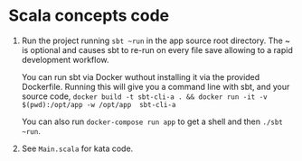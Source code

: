 # Scala concepts code

1. Run the project running `sbt ~run` in the app source root directory. The ~ is optional and causes sbt to re-run on every file save allowing to a rapid development workflow.

    You can run sbt via Docker wuthout installing it via the provided Dockerfile. Running this will give you a command line with sbt, and your source code, `docker build -t sbt-cli-a . && docker run -it -v $(pwd):/opt/app -w /opt/app  sbt-cli-a`

    You can also run `docker-compose run app` to get a shell and then `./sbt ~run`.

1. See `Main.scala` for kata code.
